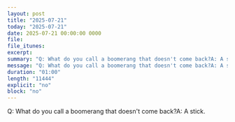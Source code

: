 ```yaml
---
layout: post
title: "2025-07-21"
today: "2025-07-21"
date: 2025-07-21 00:00:00 0000
file:
file_itunes:
excerpt:
summary: "Q: What do you call a boomerang that doesn't come back?A: A stick."
message: "Q: What do you call a boomerang that doesn't come back?A: A stick."
duration: "01:00"
length: "11444"
explicit: "no"
block: "no"
---
```

Q: What do you call a boomerang that doesn't come back?A: A stick.

